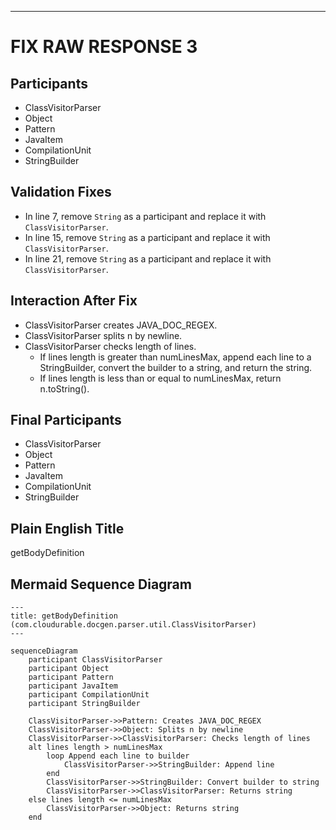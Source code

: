 ----
# FIX RAW RESPONSE 3
## Participants

- ClassVisitorParser
- Object
- Pattern
- JavaItem
- CompilationUnit
- StringBuilder

## Validation Fixes

- In line 7, remove `String` as a participant and replace it with `ClassVisitorParser`.
- In line 15, remove `String` as a participant and replace it with `ClassVisitorParser`.
- In line 21, remove `String` as a participant and replace it with `ClassVisitorParser`.

## Interaction After Fix

- ClassVisitorParser creates JAVA_DOC_REGEX.
- ClassVisitorParser splits n by newline.
- ClassVisitorParser checks length of lines.
  - If lines length is greater than numLinesMax, append each line to a StringBuilder, convert the builder to a string, and return the string.
  - If lines length is less than or equal to numLinesMax, return n.toString().

## Final Participants

- ClassVisitorParser
- Object
- Pattern
- JavaItem
- CompilationUnit
- StringBuilder

## Plain English Title

getBodyDefinition

## Mermaid Sequence Diagram

```mermaid
---
title: getBodyDefinition (com.cloudurable.docgen.parser.util.ClassVisitorParser)
---

sequenceDiagram
    participant ClassVisitorParser
    participant Object
    participant Pattern
    participant JavaItem
    participant CompilationUnit
    participant StringBuilder

    ClassVisitorParser->>Pattern: Creates JAVA_DOC_REGEX
    ClassVisitorParser->>Object: Splits n by newline
    ClassVisitorParser->>ClassVisitorParser: Checks length of lines
    alt lines length > numLinesMax
        loop Append each line to builder
            ClassVisitorParser->>StringBuilder: Append line
        end
        ClassVisitorParser->>StringBuilder: Convert builder to string
        ClassVisitorParser->>ClassVisitorParser: Returns string
    else lines length <= numLinesMax
        ClassVisitorParser->>Object: Returns string
    end
```

